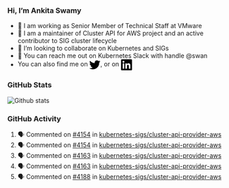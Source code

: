 ### Hi, I’m Ankita Swamy

- 💼 I am working as Senior Member of Technical Staff at VMware
- 👀 I am a maintainer of Cluster API for AWS project and an active contributor to SIG cluster lifecycle
- 💞️ I’m looking to collaborate on Kubernetes and SIGs
- 💬 You can reach me out on Kubernetes Slack with handle @swan
- You can also find me on <a href="https://twitter.com/SwamyAnkita" target="blank"><img align="center" src="https://raw.githubusercontent.com/Ankitasw/Ankitasw/master/svg/twitter.svg" alt="Ankitasw" height="25" width="25" color="#1DA1f2" /></a>, or on <a href="https://www.linkedin.com/in/Ankitaswamy/" target="blank"><img align="center" src="https://raw.githubusercontent.com/Ankitasw/Ankitasw/master/svg/linkedin.svg" alt="Ankitasw" height="25" width="25" /></a>

### GitHub Stats
![Github stats](https://github-readme-stats.vercel.app/api?username=Ankitasw&count_private=true&show_icons=true&theme=tokyonight)

### GitHub Activity 
<!--START_SECTION:activity-->
1. 🗣 Commented on [#4154](https://github.com/kubernetes-sigs/cluster-api-provider-aws/issues/4154) in [kubernetes-sigs/cluster-api-provider-aws](https://github.com/kubernetes-sigs/cluster-api-provider-aws)
2. 🗣 Commented on [#4154](https://github.com/kubernetes-sigs/cluster-api-provider-aws/issues/4154) in [kubernetes-sigs/cluster-api-provider-aws](https://github.com/kubernetes-sigs/cluster-api-provider-aws)
3. 🗣 Commented on [#4163](https://github.com/kubernetes-sigs/cluster-api-provider-aws/issues/4163) in [kubernetes-sigs/cluster-api-provider-aws](https://github.com/kubernetes-sigs/cluster-api-provider-aws)
4. 🗣 Commented on [#4163](https://github.com/kubernetes-sigs/cluster-api-provider-aws/issues/4163) in [kubernetes-sigs/cluster-api-provider-aws](https://github.com/kubernetes-sigs/cluster-api-provider-aws)
5. 🗣 Commented on [#4188](https://github.com/kubernetes-sigs/cluster-api-provider-aws/issues/4188) in [kubernetes-sigs/cluster-api-provider-aws](https://github.com/kubernetes-sigs/cluster-api-provider-aws)
<!--END_SECTION:activity-->
